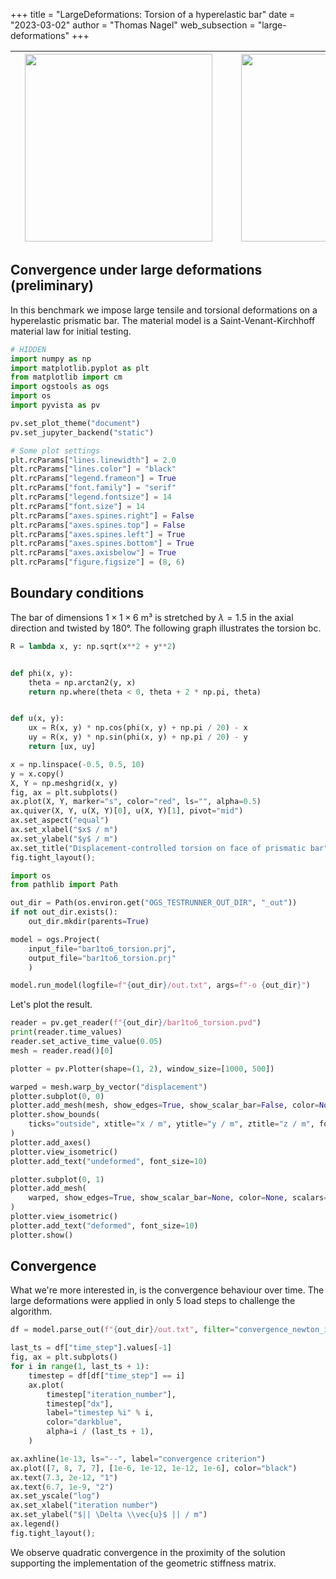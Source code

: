 +++
title = "LargeDeformations: Torsion of a hyperelastic bar"
date = "2023-03-02"
author = "Thomas Nagel"
web_subsection = "large-deformations"
+++


|<div style="width:330px"><img src="https://www.ufz.de/static/custom/weblayout/DefaultInternetLayout/img/logos/ufz_transparent_de_blue.png" width="300"/></div>|<div style="width:330px"><img src="https://discourse.opengeosys.org/uploads/default/original/1X/a288c27cc8f73e6830ad98b8729637a260ce3490.png" width="300"/></div>|<div style="width:330px"><img src="https://upload.wikimedia.org/wikipedia/commons/e/e8/TUBAF_Logo.svg" width="300"/></div>|
|---|---|--:|

## Convergence under large deformations (preliminary)

In this benchmark we impose large tensile and torsional deformations on a
hyperelastic prismatic bar.
The material model is a Saint-Venant-Kirchhoff material law for initial testing.

```python jupyter={"source_hidden": true}
# HIDDEN
import numpy as np
import matplotlib.pyplot as plt
from matplotlib import cm
import ogstools as ogs
import os
import pyvista as pv

pv.set_plot_theme("document")
pv.set_jupyter_backend("static")

# Some plot settings
plt.rcParams["lines.linewidth"] = 2.0
plt.rcParams["lines.color"] = "black"
plt.rcParams["legend.frameon"] = True
plt.rcParams["font.family"] = "serif"
plt.rcParams["legend.fontsize"] = 14
plt.rcParams["font.size"] = 14
plt.rcParams["axes.spines.right"] = False
plt.rcParams["axes.spines.top"] = False
plt.rcParams["axes.spines.left"] = True
plt.rcParams["axes.spines.bottom"] = True
plt.rcParams["axes.axisbelow"] = True
plt.rcParams["figure.figsize"] = (8, 6)
```

## Boundary conditions

The bar of dimensions $1 \times 1 \times 6$ m³ is stretched by $\lambda = 1.5$
in the axial direction and twisted by 180°.
The following graph illustrates the torsion bc.

```python jupyter={"source_hidden": true}
R = lambda x, y: np.sqrt(x**2 + y**2)


def phi(x, y):
    theta = np.arctan2(y, x)
    return np.where(theta < 0, theta + 2 * np.pi, theta)


def u(x, y):
    ux = R(x, y) * np.cos(phi(x, y) + np.pi / 20) - x
    uy = R(x, y) * np.sin(phi(x, y) + np.pi / 20) - y
    return [ux, uy]
```

```python jupyter={"source_hidden": true}
x = np.linspace(-0.5, 0.5, 10)
y = x.copy()
X, Y = np.meshgrid(x, y)
fig, ax = plt.subplots()
ax.plot(X, Y, marker="s", color="red", ls="", alpha=0.5)
ax.quiver(X, Y, u(X, Y)[0], u(X, Y)[1], pivot="mid")
ax.set_aspect("equal")
ax.set_xlabel("$x$ / m")
ax.set_ylabel("$y$ / m")
ax.set_title("Displacement-controlled torsion on face of prismatic bar")
fig.tight_layout();
```

```python jupyter={"source_hidden": true}
import os
from pathlib import Path

out_dir = Path(os.environ.get("OGS_TESTRUNNER_OUT_DIR", "_out"))
if not out_dir.exists():
    out_dir.mkdir(parents=True)
```

```python jupyter={"source_hidden": true}
model = ogs.Project(
    input_file="bar1to6_torsion.prj",
    output_file="bar1to6_torsion.prj"
    )
```

```python jupyter={"source_hidden": true}
model.run_model(logfile=f"{out_dir}/out.txt", args=f"-o {out_dir}")
```

Let's plot the result.

```python jupyter={"source_hidden": true}
reader = pv.get_reader(f"{out_dir}/bar1to6_torsion.pvd")
print(reader.time_values)
reader.set_active_time_value(0.05)
mesh = reader.read()[0]
```

```python jupyter={"source_hidden": true}
plotter = pv.Plotter(shape=(1, 2), window_size=[1000, 500])

warped = mesh.warp_by_vector("displacement")
plotter.subplot(0, 0)
plotter.add_mesh(mesh, show_edges=True, show_scalar_bar=False, color=None, scalars=None)
plotter.show_bounds(
    ticks="outside", xtitle="x / m", ytitle="y / m", ztitle="z / m", font_size=10
)
plotter.add_axes()
plotter.view_isometric()
plotter.add_text("undeformed", font_size=10)

plotter.subplot(0, 1)
plotter.add_mesh(
    warped, show_edges=True, show_scalar_bar=None, color=None, scalars="displacement"
)
plotter.view_isometric()
plotter.add_text("deformed", font_size=10)
plotter.show()
```

## Convergence

What we're more interested in, is the convergence behaviour over time.
The large deformations were applied in only 5 load steps to challenge the
algorithm.

```python jupyter={"source_hidden": true}
df = model.parse_out(f"{out_dir}/out.txt", filter="convergence_newton_iteration")
```

```python jupyter={"source_hidden": true}
last_ts = df["time_step"].values[-1]
fig, ax = plt.subplots()
for i in range(1, last_ts + 1):
    timestep = df[df["time_step"] == i]
    ax.plot(
        timestep["iteration_number"],
        timestep["dx"],
        label="timestep %i" % i,
        color="darkblue",
        alpha=i / (last_ts + 1),
    )

ax.axhline(1e-13, ls="--", label="convergence criterion")
ax.plot([7, 8, 7, 7], [1e-6, 1e-12, 1e-12, 1e-6], color="black")
ax.text(7.3, 2e-12, "1")
ax.text(6.7, 1e-9, "2")
ax.set_yscale("log")
ax.set_xlabel("iteration number")
ax.set_ylabel("$|| \Delta \\vec{u}$ || / m")
ax.legend()
fig.tight_layout();
```

We observe quadratic convergence in the proximity of the solution supporting the
implementation of the geometric stiffness matrix.

